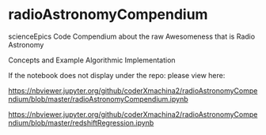# radioAstronomyCompendium
scienceEpics Code Compendium about the raw Awesomeness that is Radio Astronomy

Concepts and Example Algorithmic Implementation

If the notebook does not display under the repo: please view here:

https://nbviewer.jupyter.org/github/coderXmachina2/radioAstronomyCompendium/blob/master/radioAstronomyCompendium.ipynb

https://nbviewer.jupyter.org/github/coderXmachina2/radioAstronomyCompendium/blob/master/redshiftRegression.ipynb
